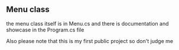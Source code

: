 Menu class
-----------
the menu class itself is in Menu.cs and there is documentation and showcase in the Program.cs file

Also please note that this is my first public project so don't judge me
